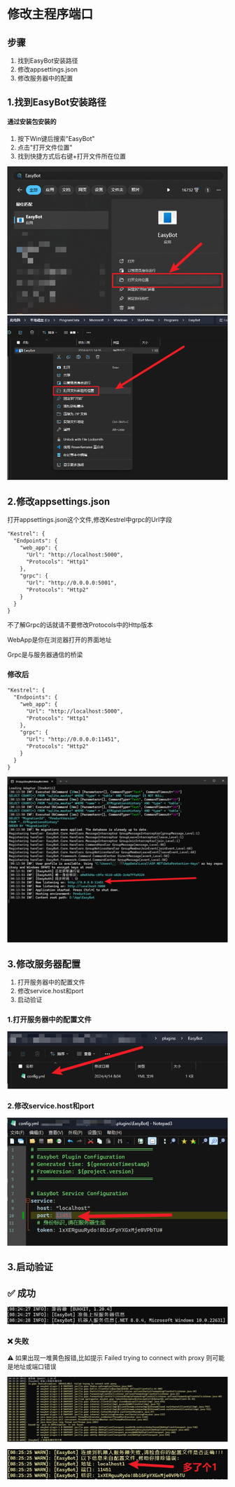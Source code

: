 # 修改主程序端口
## 步骤

1. 找到EasyBot安装路径
2. 修改appsettings.json
3. 修改服务器中的配置

## 1.找到EasyBot安装路径

#### 通过安装包安装的

1. 按下Win键后搜索"EasyBot"
2. 点击"打开文件位置"
3. 找到快捷方式后右键+打开文件所在位置

![](./attachments/教程__修改主程序端口_001.png)![](./attachments/教程__修改主程序端口_002.png)

## 2.修改appsettings.json

打开appsettings.json这个文件,修改Kestrel中grpc的Url字段

```
"Kestrel": {
  "Endpoints": {
    "web_app": {
      "Url": "http://localhost:5000",
      "Protocols": "Http1"
    },
    "grpc": {
      "Url": "http://0.0.0.0:5001",
      "Protocols": "Http2"
    }
  }
}
```
不了解Grpc的话就请不要修改Protocols中的Http版本

WebApp是你在浏览器打开的界面地址

Grpc是与服务器通信的桥梁

### 修改后

```
"Kestrel": {
  "Endpoints": {
    "web_app": {
      "Url": "http://localhost:5000",
      "Protocols": "Http1"
    },
    "grpc": {
      "Url": "http://0.0.0.0:11451",
      "Protocols": "Http2"
    }
  }
}
```
![](./attachments/教程__修改主程序端口_003.png)

## 3.修改服务器配置

1. 打开服务器中的配置文件
2. 修改service.host和port
3. 启动验证

### 1.打开服务器中的配置文件

![](./attachments/教程__修改主程序端口_004.png)

### 2.修改service.host和port

![](./attachments/教程__修改主程序端口_005.png)

## 3.启动验证

## ✅ 成功

![](./attachments/教程__修改主程序端口_006.png)

### ❌ 失败

⚠ 如果出现一堆黄色报错,比如提示 Failed trying to connect with proxy 则可能是地址或端口错误

![](./attachments/教程__修改主程序端口_007.png)

![](./attachments/教程__修改主程序端口_008.png)

